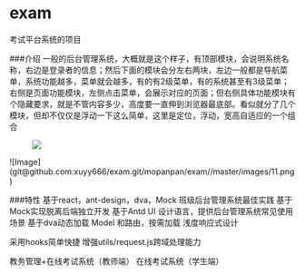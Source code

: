 # exam
考试平台系统的项目



###介绍
一般的后台管理系统，大概就是这个样子，有顶部模块，会说明系统名称，右边是登录者的信息；然后下面的模块会分左右两块，左边一般都是导航菜单，系统功能越多，菜单就会越多，有的有2级菜单，有的系统甚至有3级菜单；右侧是页面功能模块，左侧点击菜单，会展示对应的页面；但右侧具体功能模块有个隐藏要求，就是不管内容多少，高度要一直伸到浏览器最底部。看似就分了几个模块，但却不仅仅是浮动一下这么简单，这里是定位，浮动，宽高自适应的一个组合


<figure><img src="@/image/11.png" /></figure>
![Image](git@github.com:xuyy666/exam.git/mopanpan/exam//master/images/11.png)



###特性
基于react，ant-design，dva，Mock 班级后台管理系统最佳实践
基于Mock实现脱离后端独立开发
基于Antd UI 设计语言，提供后台管理系统常见使用场景
基于dva动态加载 Model 和路由，按需加载
浅度响应式设计

采用hooks简单快捷
增强utils/request.js跨域处理能力


 教务管理+在线考试系统（教师端） 在线考试系统（学生端）





